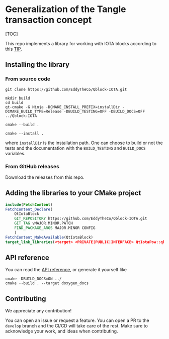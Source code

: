 #  Generalization of the Tangle transaction concept


[TOC]

This repo implements a library for working with IOTA blocks according to this [TIP](https://github.com/iotaledger/tips/blob/main/tips/TIP-0024/tip-0024.md).



## Installing the library 

### From source code
```
git clone https://github.com/EddyTheCo/Qblock-IOTA.git 

mkdir build
cd build
qt-cmake -G Ninja -DCMAKE_INSTALL_PREFIX=installDir -DCMAKE_BUILD_TYPE=Release -DBUILD_TESTING=OFF -DBUILD_DOCS=OFF ../Qblock-IOTA

cmake --build . 

cmake --install . 
```
where `installDir` is the installation path.
One can choose to build or not the tests and the documentation with the `BUILD_TESTING` and `BUILD_DOCS` variables.

### From GitHub releases
Download the releases from this repo. 

## Adding the libraries to your CMake project 

```CMake
include(FetchContent)
FetchContent_Declare(
	QtIotaBlock	
	GIT_REPOSITORY https://github.com/EddyTheCo/Qblock-IOTA.git
	GIT_TAG vMAJOR.MINOR.PATCH 
	FIND_PACKAGE_ARGS MAJOR.MINOR CONFIG  
	)
FetchContent_MakeAvailable(QtIotaBlock)
target_link_libraries(<target> <PRIVATE|PUBLIC|INTERFACE> QtIotaPow::qblock)
```


## API reference

You can read the [API reference](https://eddytheco.github.io/Qblock-IOTA/), or generate it yourself like
```
cmake -DBUILD_DOCS=ON ../
cmake --build . --target doxygen_docs
```

## Contributing

We appreciate any contribution!


You can open an issue or request a feature.
You can open a PR to the `develop` branch and the CI/CD will take care of the rest.
Make sure to acknowledge your work, and ideas when contributing.

